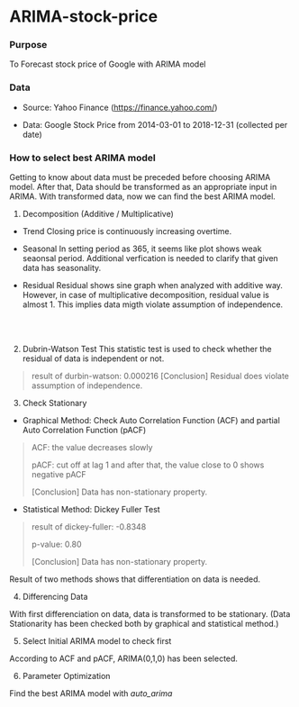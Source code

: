 # ARIMA-stock-price

### Purpose
To Forecast stock price of Google with ARIMA model



### Data

* Source: Yahoo Finance (https://finance.yahoo.com/)

* Data: Google Stock Price from 2014-03-01 to 2018-12-31 (collected per date)



### How to select best ARIMA model

Getting to know about data must be preceded before choosing ARIMA model.
After that, Data should be transformed as an appropriate input in ARIMA. 
With transformed data, now we can find the best ARIMA model.



1. Decomposition (Additive / Multiplicative)

- Trend
Closing price is continuously increasing overtime. 


- Seasonal
In setting period as 365, it seems like plot shows weak seaonsal period. Additional verfication is needed to clarify that given data has seasonality. 

- Residual
Residual shows sine graph when analyzed with additive way. However, in case of multiplicative decomposition, residual value is almost 1. This implies data migth violate assumption of independence. 

<br>
</br>

2. Dubrin-Watson Test
This statistic test is used to check whether the residual of data is independent or not.

> result of durbin-watson: 0.000216
> [Conclusion] Residual does violate assumption of independence.



3. Check Stationary

  * Graphical Method: Check Auto Correlation Function (ACF) and partial Auto Correlation Function (pACF) 

  > ACF: the value decreases slowly
  > 
  > pACF: cut off at lag 1 and after that, the value close to 0 shows negative pACF
  > 
  > [Conclusion] Data has non-stationary property.



  * Statistical Method: Dickey Fuller Test

  > result of dickey-fuller: -0.8348 
  > 
  > p-value: 0.80
  > 
  > [Conclusion] Data has non-stationary property.

  Result of two methods shows that differentiation on data is needed.



4. Differencing Data

With first differenciation on data, data is transformed to be stationary.
(Data Stationarity has been checked both by graphical and statistical method.)



5. Select Initial ARIMA model to check first

According to ACF and pACF, ARIMA(0,1,0) has been selected.



6. Parameter Optimization

Find the best ARIMA model with *auto_arima*
